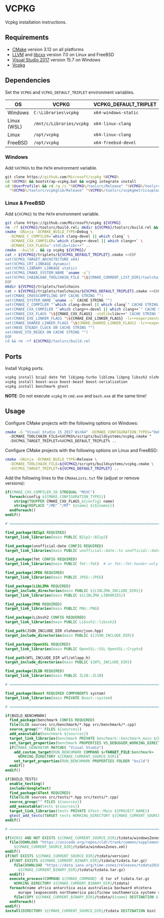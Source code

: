 # VCPKG
Vcpkg installation instructions.

## Requirements
* [CMake](https://cmake.org/download/) version 3.12 on all platforms
* [LLVM](https://llvm.org/) and [libcxx](https://libcxx.llvm.org/) version 7.0 on Linux and FreeBSD
* [Visual Studio 2017](https://www.visualstudio.com/downloads/) version 15.7 on Windows
* [Vcpkg](https://github.com/Microsoft/vcpkg)

## Dependencies
Set the `VCPKG` and `VCPKG_DEFAULT_TRIPLET` environment variables.

| OS          | VCPKG                    | VCPKG_DEFAULT_TRIPLET |
|-------------|--------------------------|-----------------------|
| Windows     | `C:\Libraries\vcpkg`     | `x64-windows-static`  |
| Linux (WSL) | `/mnt/c/Libraries/vcpkg` | `x64-linux-clang`     |
| Linux       | `/opt/vcpkg`             | `x64-linux-clang`     |
| FreeBSD     | `/opt/vcpkg`             | `x64-freebsd-devel`   |

### Windows
Add `%VCPKG%` to the `PATH` environment variable.

```cmd
git clone https://github.com/Microsoft/vcpkg %VCPKG%
cd %VCPKG% && bootstrap-vcpkg.bat && vcpkg integrate install
cd %UserProfile% && rd /q /s "%VCPKG%/toolsrc/Release" "%VCPKG%/toolsrc/vcpkg/Release" ^
  "%VCPKG%/toolsrc/vcpkglib/Release" "%VCPKG%/toolsrc/vcpkgmetricsuploader/Release"
```

### Linux & FreeBSD
Add `${VCPKG}` to the `PATH` environment variable.

```sh
git clone https://github.com/Microsoft/vcpkg ${VCPKG}
rm -rf ${VCPKG}/toolsrc/build.rel; mkdir ${VCPKG}/toolsrc/build.rel && cd ${VCPKG}/toolsrc/build.rel
cmake -GNinja -DCMAKE_BUILD_TYPE=Debug \
  -DCMAKE_C_COMPILER=`which clang-devel || which clang` \
  -DCMAKE_CXX_COMPILER=`which clang++-devel || which clang++` \
  -DCMAKE_CXX_FLAGS="-stdlib=libc++" ..
cmake --build . && cp vcpkg ${VCPKG}/
cat > ${VCPKG}/triplets/${VCPKG_DEFAULT_TRIPLET}.cmake <<EOF
set(VCPKG_TARGET_ARCHITECTURE x64)
set(VCPKG_CRT_LINKAGE dynamic)
set(VCPKG_LIBRARY_LINKAGE static)
set(VCPKG_CMAKE_SYSTEM_NAME `uname -s`)
set(VCPKG_CHAINLOAD_TOOLCHAIN_FILE "\${CMAKE_CURRENT_LIST_DIR}/toolchains/${VCPKG_DEFAULT_TRIPLET}.cmake")
EOF
mkdir ${VCPKG}/triplets/toolchains
cat > ${VCPKG}/triplets/toolchains/${VCPKG_DEFAULT_TRIPLET}.cmake <<EOF
set(CMAKE_CROSSCOMPILING OFF CACHE STRING "")
set(CMAKE_SYSTEM_NAME `uname -s` CACHE STRING "")
set(CMAKE_C_COMPILER "`which clang-devel || which clang`" CACHE STRING "")
set(CMAKE_CXX_COMPILER "`which clang++-devel || which clang++`" CACHE STRING "")
set(CMAKE_CXX_FLAGS "\${CMAKE_CXX_FLAGS} -stdlib=libc++" CACHE STRING "")
set(CMAKE_EXE_LINKER_FLAGS "\${CMAKE_EXE_LINKER_FLAGS} -lc++experimental" CACHE STRING "")
set(CMAKE_SHARED_LINKER_FLAGS "\${CMAKE_SHARED_LINKER_FLAGS} -lc++experimental" CACHE STRING "")
set(HAVE_STEADY_CLOCK ON CACHE STRING "")
set(HAVE_STD_REGEX ON CACHE STRING "")
EOF
cd && rm -rf ${VCPKG}/toolsrc/build.rel
```

## Ports
Install Vcpkg ports.

```sh
vcpkg install bzip2 date fmt libjpeg-turbo liblzma libpng libssh2 nlohmann-json openssl wtl zlib
vcpkg install boost-asio boost-beast boost-serialization
vcpkg install benchmark gtest
```

**NOTE**: Do not execute `vcpkg` in `cmd.exe` and `bash.exe` at the same time!

## Usage
Configure CMake projects with the following options on Windows:

```sh
cmake -G "Visual Studio 15 2017 Win64" -DCMAKE_CONFIGURATION_TYPES="Debug;Release" ^
  -DCMAKE_TOOLCHAIN_FILE=%VCPKG%/scripts/buildsystems/vcpkg.cmake ^
  -DVCPKG_TARGET_TRIPLET=%VCPKG_DEFAULT_TRIPLET% ..
```

Configure CMake projects with the following options on Linux and FreeBSD:

```sh
cmake -GNinja -DCMAKE_BUILD_TYPE=Release \
  -DCMAKE_TOOLCHAIN_FILE=${VCPKG}/scripts/buildsystems/vcpkg.cmake \
  -DVCPKG_TARGET_TRIPLET=${VCPKG_DEFAULT_TRIPLET} ..
```

Add the following lines to the `CMakeLists.txt` file (adjust or remove versions):

```cmake
if(CMAKE_CXX_COMPILER_ID STREQUAL "MSVC")
  foreach(config ${CMAKE_CONFIGURATION_TYPES})
    string(TOUPPER CMAKE_CXX_FLAGS_${config} name)
    string(REPLACE "/MD" "/MT" ${name} ${${name}})
  endforeach()
endif()

# =============================================================================

find_package(BZip2 REQUIRED)
target_link_libraries(main PUBLIC BZip2::BZip2)

find_package(unofficial-date CONFIG REQUIRED)
target_link_libraries(main PUBLIC unofficial::date::tz unofficial::date::date)

find_package(fmt CONFIG REQUIRED)
target_link_libraries(main PUBLIC fmt::fmt)  # or fmt::fmt-header-only

find_package(JPEG REQUIRED)
target_link_libraries(main PUBLIC JPEG::JPEG)

find_package(LibLZMA REQUIRED)
target_include_directories(main PUBLIC ${LIBLZMA_INCLUDE_DIRS})
target_link_libraries(main PUBLIC ${LIBLZMA_LIBRARIES})

find_package(PNG REQUIRED)
target_link_libraries(main PUBLIC PNG::PNG)

find_package(Libssh2 CONFIG REQUIRED)
target_link_libraries(main PUBLIC Libssh2::libssh2)

find_path(JSON_INCLUDE_DIR nlohmann/json.hpp)
target_include_directories(main PUBLIC ${JSON_INCLUDE_DIR})

find_package(OpenSSL REQUIRED)
target_link_libraries(main PUBLIC OpenSSL::SSL OpenSSL::Crypto)

find_path(WTL_INCLUDE_DIR wtl/atlapp.h)
target_include_directories(main PUBLIC ${WTL_INCLUDE_DIR})

find_package(ZLIB REQUIRED)
target_link_libraries(main PUBLIC ZLIB::ZLIB)

# =============================================================================

find_package(Boost REQUIRED COMPONENTS system)
target_link_libraries(main PRIVATE Boost::system)

# =============================================================================

if(BUILD_BENCHMARK)
  find_package(benchmark CONFIG REQUIRED)
  file(GLOB sources src/benchmark/*.hpp src/benchmark/*.cpp)
  source_group("" FILES ${sources})
  add_executable(benchmark ${sources})
  target_link_libraries(benchmark PRIVATE benchmark::benchmark_main ${PROJECT_NAME})
  set_target_properties(benchmark PROPERTIES VS_DEBUGGER_WORKING_DIRECTORY ${CMAKE_CURRENT_SOURCE_DIR})
  if(CMAKE_GENERATOR MATCHES "Visual Studio")
    add_custom_target(RUN_BENCHMARK COMMAND $<TARGET_FILE:benchmark>
      WORKING_DIRECTORY ${CMAKE_CURRENT_SOURCE_DIR})
    set_target_properties(RUN_BENCHMARK PROPERTIES FOLDER "build")
  endif()
endif()

if(BUILD_TESTS)
  enable_testing()
  include(GoogleTest)
  find_package(GTest REQUIRED)
  file(GLOB sources src/tests/*.hpp src/tests/*.cpp)
  source_group("" FILES ${sources})
  add_executable(tests ${sources})
  target_link_libraries(tests PRIVATE GTest::Main ${PROJECT_NAME})
  gtest_add_tests(TARGET tests WORKING_DIRECTORY ${CMAKE_CURRENT_SOURCE_DIR})
endif()

# =============================================================================

if(WIN32 AND NOT EXISTS ${CMAKE_CURRENT_SOURCE_DIR}/tzdata/windowsZones.xml)
  file(DOWNLOAD "https://unicode.org/repos/cldr/trunk/common/supplemental/windowsZones.xml"
    ${CMAKE_CURRENT_SOURCE_DIR}/tzdata/windowsZones.xml)
endif()
if(NOT EXISTS ${CMAKE_CURRENT_SOURCE_DIR}/tzdata/version)
  if(NOT EXISTS ${CMAKE_CURRENT_BINARY_DIR}/tzdata/tzdata.tar.gz)
    file(DOWNLOAD "https://data.iana.org/time-zones/releases/tzdata2018e.tar.gz"
      ${CMAKE_CURRENT_BINARY_DIR}/tzdata/tzdata.tar.gz)
  endif()
  execute_process(COMMAND ${CMAKE_COMMAND} -E tar xf tzdata.tar.gz
    WORKING_DIRECTORY ${CMAKE_CURRENT_BINARY_DIR}/tzdata)
  foreach(name africa antarctica asia australasia backward etcetera
      europe leapseconds northamerica pacificnew southamerica systemv version)
    file(COPY ${CMAKE_CURRENT_BINARY_DIR}/tzdata/${name} DESTINATION ${CMAKE_CURRENT_SOURCE_DIR}/tzdata)
  endforeach()
endif()
install(DIRECTORY ${CMAKE_CURRENT_SOURCE_DIR}/tzdata DESTINATION bin)
```
